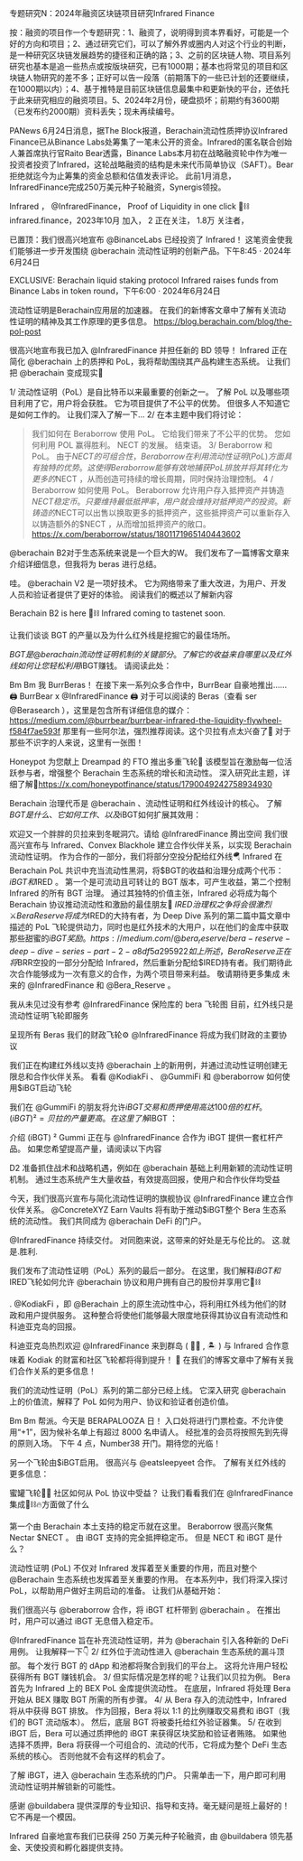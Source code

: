 专题研究N：2024年融资区块链项目研究Infrared Finance


按：融资的项目作一个专题研究：1、融资了，说明得到资本界看好，可能是一个好的方向和项目；2、通过研究它们，可以了解外界或圈内人对这个行业的判断，是一种研究区块链发展趋势的捷径和正确的路；3、之前的区块链人物、项目系列研究也基本是追一些热点或按版块研究，已有1000期；基本也将常见的项目和区块链人物研究的差不多；正好可以告一段落（前期落下的一些已计划的还要继续，在1000期以内）；4、基于推特是目前区块链信息最集中和更新快的平台，还依托于此来研究相应的融资项目。5、2024年2月份，硬盘损坏；前期约有3600期（已发布约2000期）资料丢失；现未再续编号。

PANews 6月24日消息，据The Block报道，Berachain流动性质押协议Infrared Finance已从Binance Labs处筹集了一笔未公开的资金。Infrared的匿名联合创始人兼首席执行官Raito Bear透露，Binance Labs本月初在战略融资轮中作为唯一投资者投资了Infrared，这轮战略融资的结构是未来代币简单协议（SAFT）。Bear拒绝就迄今为止筹集的资金总额和估值发表评论。
此前1月消息，InfraredFinance完成250万美元种子轮融资，Synergis领投。

Infrared
，
@InfraredFinance，
Proof of Liquidity in one click 🐻⛓️
infrared.finance，2023年10月 加入，
2 正在关注，
1.8万 关注者，


已置顶：我们很高兴地宣布
@BinanceLabs
已经投资了 Infrared！
这笔资金使我们能够进一步开发围绕
@berachain
流动性证明的创新产品。下午8:45 · 2024年6月24日

EXCLUSIVE: Berachain liquid staking protocol Infrared raises funds from Binance Labs in token round，下午6:00 · 2024年6月24日

流动性证明是Berachain应用层的加速器。
在我们的新博客文章中了解有关流动性证明的精神及其工作原理的更多信息。
https://blog.berachain.com/blog/the-pol-post

很高兴地宣布我已加入
@InfraredFinance
并担任新的 BD 领导！
Infrared 正在简化
@berachain
上的质押和 PoL，我将帮助围绕其产品构建生态系统。
让我们把
@berachain
变成现实🐻

1/ 流动性证明（PoL）是自比特币以来最重要的创新之一。
了解 PoL 以及哪些项目利用了它，用户将会获胜。
它为项目提供了不公平的优势。
但很多人不知道它是如何工作的。
让我们深入了解一下...
2/ 在本主题中我们将讨论：
>我们如何在 Beraborrow 使用 PoL。
>它给我们带来了不公平的优势。
>您如何利用 POL 赢得胜利。
> NECT 的发展。
>结束语。
3/ Beraborrow 和 PoL。
由于$NECT的可组合性，Beraborrow 在利用流动性证明 (PoL) 方面具有独特的优势。
这使得 Beraborrow 能够有效地捕获 PoL 排放并将其转化为更多的$NECT ，从而创造可持续的增长周期，同时保持治理控制。
4 / Beraborrow 如何使用 PoL。
Beraborrow 允许用户存入抵押资产并铸造$NECT稳定币。
只要维持最低抵押率，用户就会维持对抵押资产的投资。
新铸造的$NECT可以出售以换取更多的抵押资产，这些抵押资产可以重新存入以铸造额外的$NECT ，从而增加抵押资产的敞口。
https://x.com/beraborrow/status/1801171965140443602

@berachain
 B2对于生态系统来说是一个巨大的W。
我们发布了一篇博客文章来介绍详细信息，但我将为 beras 进行总结。

哇。 
@berachain
 V2 是一项好技术。
它为网络带来了重大改进，为用户、开发人员和验证者提供了更好的体验。
阅读我们的概述以了解新内容

Berachain B2 is here 🐻⛓
Infrared coming to tastenet soon.


让我们谈谈 BGT 的产量以及为什么红外线是挖掘它的最佳场所。

$BGT是
@berachain
流动性证明机制的关键部分。
了解它的收益来自哪里以及红外线如何让您轻松利用$iBGT赚钱。
请阅读此处：

Bm Bm 我 BurrBeras！
在接下来一系列众多合作中，BurrBear 自豪地推出……
🖨️ BurrBear x 
@InfraredFinance
 🖨️
对于可以阅读的 Beras（查看 ser 
@Berasearch
 ），这里是包含所有详细信息的媒介： https://medium.com/@burrbear/burrbear-infrared-the-liquidity-flywheel-f584f7ae593f
那里有一些阿尔法，强烈推荐阅读。这个贝拉有点太兴奋了🥵
对于那些不识字的人来说，这里有一张图！

Honeypot 为您献上
Dreampad 的 FTO 推出多重飞轮🎡
该模型旨在激励每一位活跃参与者，增强整个 Berachain 生态系统的增长和流动性。
深入研究此主题，详细了解🧵https://x.com/honeypotfinance/status/1790049242758934930

Berachain 治理代币是
@berachain
 、流动性证明和红外线设计的核心。
了解$BGT是什么、它如何工作、以及$iBGT如何扩展其效用：

欢迎又一个胖胖的贝拉来到冬眠洞穴。请给
@InfraredFinance
腾出空间
我们很高兴宣布与 Infrared、Convex Blackhole 建立合作伙伴关系，以实现 Berachain 流动性证明。
作为合作的一部分，我们将部分空投分配给红外线🪂
Infrared 在 Berachain PoL 共识中充当流动性黑洞，将$BGT的收益和治理分成两个代币： $iBGT和$IRED 。
第一个是可流动且可转让的 BGT 版本，可产生收益，第二个控制 Infrared 的所有 BGT 治理。
通过其独特的价值主张，Infrared 必将成为每个 Berachain 协议推动流动性和激励的最佳朋友🫗
$IRED治理权之争将会很激烈⚔️
Bera Reserve 将成为$IRED的大持有者，为 Deep Dive 系列的第二篇中篇文章中描述的 PoL 飞轮提供动力，同时也是红外技术的大用户，以在他们的金库中获取那些甜蜜的$iBGT奖励。
https://medium.com/@bera_reserve/bera-reserve-deep-dive-series-part-2-a8df5a295922
如上所述，Bera Reserve 正在将$BRR空投的一部分分配给 Infrared，然后重新分配给$IRED持有者。我们期待此次合作能够成为一次有意义的合作，为两个项目带来利益。
敬请期待更多集成
未来的
@InfraredFinance
和
@Bera_Reserve
 。

我从未见过没有参考
@InfraredFinance
保险库的 bera 飞轮图
目前，红外线只是流动性证明飞轮即服务

呈现所有 Beras 我们的财政飞轮⚙️
@InfraredFinance
将成为我们财政的主要协议

我们正在构建红外线以支持
@berachain
上的新用例，并通过流动性证明创建无限总和合作伙伴关系。
看看
@KodiakFi
 、 
@GummiFi
和
@beraborrow
如何使用$iBGT启动飞轮

我们在
@GummiFi
的朋友将允许$iBGT交易和质押使用高达 100 倍的杠杆。
(iBGT) ² = 贝拉的产量更高。
在这里了解$iBGT ：

介绍 (iBGT) ²
Gummi 正在与
@InfraredFinance
合作为 iBGT 提供一套杠杆产品。
如果您希望提高产量，请阅读以下内容

D2 准备抓住战术和战略机遇，例如在
@berachain
基础上利用新颖的流动性证明机制。
通过生态系统产生大量收益，有效提高回报，使用户和合作伙伴均受益

今天，我们很高兴宣布与简化流动性证明的旗舰协议
@InfraredFinance
建立合作伙伴关系。
@ConcreteXYZ
 Earn Vaults 将有助于推动$iBGT整个 Bera 生态系统的流动性。
我们共同成为
@berachain
 DeFi 的门户。

@InfraredFinance
持续交付。
对同胞来说，这带来的好处是无与伦比的。
这.就是.胜利.

我们发布了流动性证明（PoL）系列的最后一部分。
在这里，我们解释$iBGT和$IRED飞轮如何允许
@berachain
协议和用户拥有自己的股份并享用它🐻⛓️

. 
@KodiakFi
 ，即
@Berachain
上的原生流动性中心，将利用红外线为他们的财政和用户提供服务。
这种整合将使他们能够最大限度地获得其协议自有流动性和科迪亚克岛的回报。

科迪亚克岛热烈欢迎
@InfraredFinance
来到群岛 ( 🐻‍❄️ , 🏝️ )
与 Infrared 合作意味着 Kodiak 的财富和社区飞轮都将得到提升！ 🔄
在我们的博客文章中了解有关我们合作关系的更多信息！

我们的流动性证明（PoL）系列的第二部分已经上线。
它深入研究
@berachain
上的价值流，解释了 PoL 如何为用户、协议和验证者创造价值。

Bm Bm 帮派。今天是 BERAPALOOZA 日！
入口处将进行门票检查。不允许使用“+1”，因为候补名单上有超过 8000 名申请人。
经批准的会员将按照先到先得的原则入场。
下午 4 点，Number38 开门。期待您的光临！

另一个飞轮由$iBGT启用。
很高兴与
@eatsleepyeet
合作。
了解有关红外线的更多信息：

蜜罐飞轮🍯✨
社区如何从 PoL 协议中受益？
让我们看看我们在
@InfraredFinance
集成🐻⛓️🔥方面做了什么

第一个由 Berachain 本土支持的稳定币就在这里。
Beraborrow 很高兴聚焦 Nectar $NECT 。
由 iBGT 支持的完全抵押稳定币。
但是 NECT 和 iBGT 是什么？

流动性证明 (PoL) 不仅对 Infrared 发挥着至关重要的作用，而且对整个
@Berachain
生态系统也发挥着至关重要的作用。
在本系列中，我们将深入探讨 PoL，以帮助用户做好主网启动的准备。
让我们从基础开始：

我们很高兴与
@beraborrow
合作，将 iBGT 杠杆带到
@berachain
 。
在推出时，用户可以通过 iBGT 无息借入稳定币。

@InfraredFinance
旨在补充流动性证明，并为
@berachain
引入各种新的 DeFi 用例。
让我解释一下👇
2/ 红外位于流动性进入
@berachain
生态系统的漏斗顶部。
每个发行 BGT 的 dApp 和池都将聚合到我们的平台上。
这将允许用户轻松获得所有 BGT 赚钱机会。
3/ 但实际情况是怎样的呢？让我们以贝拉为例。
Bera 首先为 Infrared 上的 BEX PoL 金库提供流动性。
在底层，Infrared 将处理 Bera 开始从 BEX 赚取 BGT 所需的所有步骤。
4/ 从 Bera 存入的流动性中，Infrared 将从中获得 BGT 排放。
作为回报，Bera 将以 1:1 的比例赚取交易费和 iBGT（我们的 BGT 流动版本）。
然后，底层 BGT 将被委托给红外验证器集。
5/ 在收到 iBGT 后，Bera 可以通过质押他的 iBGT 来获得区块奖励和验证者贿赂。
如果他选择不质押，Bera 将获得一个可组合的、流动的代币，它将成为整个 DeFi 生态系统的核心。
否则他就不会有这样的机会了。

了解 iBGT，进入
@berachain
生态系统的门户。
只需单击一下，用户即可利用流动性证明并解锁新的可能性。

感谢
@buildabera
提供深厚的专业知识、指导和支持。毫无疑问是班上最好的！
它不再是一个模因。

Infrared 自豪地宣布我们已获得 250 万美元种子轮融资，由
@buildabera
领先基金、天使投资和孵化器提供支持。
